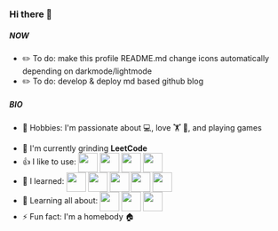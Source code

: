 
### Hi there 👋



##### NOW
- ✏️ To do: make this profile README.md change icons automatically depending on darkmode/lightmode
- ✏️ To do: develop & deploy md based github blog

##### BIO
-  🙌 Hobbies: I'm passionate about 💻, love 🏋️ 💪, and playing games
<!-- // - 🏢 I'm currently working at **Medicare Portugal** -->
- 🏢 I'm currently grinding **LeetCode**
- 👍 I like to use: <a href="URL_REDIRECT" target="blank"><img align="center" src=https://simpleicons.org/icons/javascript.svg height="35" /></a> <a href="URL_REDIRECT" target="blank"><img align="center" src=https://simpleicons.org/icons/php.svg height="35" /></a> <a href="URL_REDIRECT" target="blank"><img align="center" src=https://simpleicons.org/icons/python.svg height="35" /></a> <a href="URL_REDIRECT" target="blank"><img align="center" src=https://simpleicons.org/icons/raspberrypi.svg height="35" /></a>
- 👊 I learned: <a href="URL_REDIRECT" target="blank"><img align="center" src=https://simpleicons.org/icons/java.svg height="35" /></a> <a href="URL_REDIRECT" target="blank"><img align="center" src=https://simpleicons.org/icons/c.svg height="35" /></a> <a href="URL_REDIRECT" target="blank"><img align="center" src=https://simpleicons.org/icons/cplusplus.svg height="35" /></a> <a href="URL_REDIRECT" target="blank"><img align="center" src=https://simpleicons.org/icons/arduino.svg height="35" /></a> <a href="URL_REDIRECT" target="blank"><img align="center" src=https://simpleicons.org/icons/csharp.svg height="35" /></a>
- 🌱 Learning all about: <a href="URL_REDIRECT" target="blank"><img align="center" src=https://simpleicons.org/icons/vuedotjs.svg height="35" /></a> <a href="URL_REDIRECT" target="blank"><img align="center" src=https://simpleicons.org/icons/react.svg height="35" /></a> <a href="URL_REDIRECT" target="blank"><img align="center" src=https://simpleicons.org/icons/firebase.svg height="35" /></a>
- ⚡️ Fun fact: I'm a homebody 🏠 

